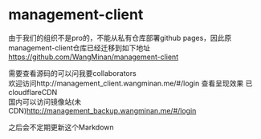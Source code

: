 # management-client
由于我们的组织不是pro的，不能从私有仓库部署github pages，因此原management-client仓库已经迁移到如下地址
https://github.com/WangMinan/management-client

需要查看源码的可以问我要collaborators <br>
欢迎访问http://management_client.wangminan.me/#/login 查看呈现效果 已cloudflareCDN <br>
国内可以访问镜像站(未CDN)http://management_backup.wangminan.me/#/login

之后会不定期更新这个Markdown
